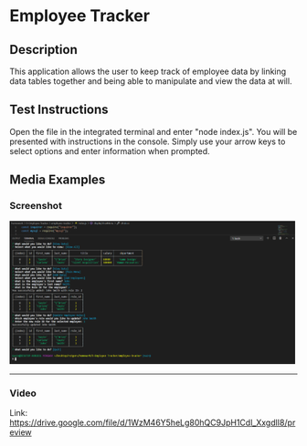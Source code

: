 # Employee Tracker

## Description
This application allows the user to keep track of employee data by linking data tables together and being able to manipulate and view the data at will.

## Test Instructions
Open the file in the integrated terminal and enter "node index.js". You will be presented with instructions in the console. Simply use your arrow keys to select options and enter information when prompted.

## Media Examples
### Screenshot
<img src="https://github.com/Gavin56/images/blob/main/sql.png?raw=true" alt="Employee Tracker Example" width=500px>
<hr>

### Video
Link: https://drive.google.com/file/d/1WzM46Y5heLg80hQC9JpH1Cdl_XxgdlI8/preview
